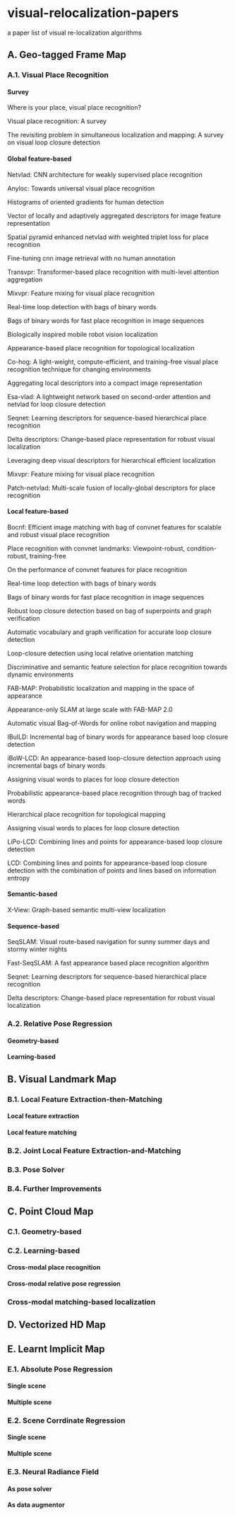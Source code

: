 # visual-relocalization-papers
a paper list of visual re-localization algorithms

## A. Geo-tagged Frame Map

### A.1. Visual Place Recognition

#### Survey

Where is your place, visual place recognition?

Visual place recognition: A survey

The revisiting problem in simultaneous localization and mapping: A survey on visual loop closure detection

#### Global feature-based

Netvlad: CNN architecture for weakly supervised place recognition

Anyloc: Towards universal visual place recognition

Histograms of oriented gradients for human detection

Vector of locally and adaptively aggregated descriptors for image feature representation

Spatial pyramid enhanced netvlad with weighted triplet loss for place recognition

Fine-tuning cnn image retrieval with no human annotation

Transvpr: Transformer-based place recognition with multi-level attention aggregation

Mixvpr: Feature mixing for visual place recognition

Real-time loop detection with bags of binary words

Bags of binary words for fast place recognition in image sequences

Biologically inspired mobile robot vision localization

Appearance-based place recognition for topological localization

Co-hog: A light-weight, compute-efficient, and training-free visual place recognition technique for changing environments

Aggregating local descriptors into a compact image representation

Esa-vlad: A lightweight network based on second-order attention and netvlad for loop closure detection

Seqnet: Learning descriptors for sequence-based hierarchical place recognition

Delta descriptors: Change-based place representation for robust visual localization

Leveraging deep visual descriptors for hierarchical efficient localization

Mixvpr: Feature mixing for visual place recognition

Patch-netvlad: Multi-scale fusion of locally-global descriptors for place recognition

#### Local feature-based 

Bocnf: Efficient image matching with bag of convnet features for scalable and robust visual place recognition

Place recognition with convnet landmarks: Viewpoint-robust, condition-robust, training-free

On the performance of convnet features for place recognition

Real-time loop detection with bags of binary words

Bags of binary words for fast place recognition in image sequences

Robust loop closure detection based on bag of superpoints and graph verification

Automatic vocabulary and graph verification for accurate loop closure detection

Loop-closure detection using local relative orientation matching

Discriminative and semantic feature selection for place recognition towards dynamic environments

FAB-MAP: Probabilistic localization and mapping in the space of appearance

Appearance-only SLAM at large scale with FAB-MAP 2.0

Automatic visual Bag-of-Words for online robot navigation and mapping

IBuILD: Incremental bag of binary words for appearance based loop closure detection

iBoW-LCD: An appearance-based loop-closure detection approach using incremental bags of binary words

Assigning visual words to places for loop closure detection

Probabilistic appearance-based place recognition through bag of tracked words

Hierarchical place recognition for topological mapping

Assigning visual words to places for loop closure detection

LiPo-LCD: Combining lines and points for appearance-based loop closure detection

LCD: Combining lines and points for appearance-based loop closure detection with the combination of points and lines based on information entropy

#### Semantic-based

X-View: Graph-based semantic multi-view localization

#### Sequence-based

SeqSLAM: Visual route-based navigation for sunny summer days and stormy winter nights

Fast-SeqSLAM: A fast appearance based place recognition algorithm

Seqnet: Learning descriptors for sequence-based hierarchical place recognition

Delta descriptors: Change-based place representation for robust visual localization

### A.2. Relative Pose Regression

#### Geometry-based

#### Learning-based

## B. Visual Landmark Map

### B.1. Local Feature Extraction-then-Matching

#### Local feature extraction

#### Local feature matching

### B.2. Joint Local Feature Extraction-and-Matching

### B.3. Pose Solver

### B.4. Further Improvements

## C. Point Cloud Map

### C.1. Geometry-based

### C.2. Learning-based

#### Cross-modal place recognition

#### Cross-modal relative pose regression

### Cross-modal matching-based localization

## D. Vectorized HD Map

## E. Learnt Implicit Map

### E.1. Absolute Pose Regression

#### Single scene

#### Multiple scene

### E.2. Scene Corrdinate Regression

#### Single scene

#### Multiple scene

### E.3. Neural Radiance Field

#### As pose solver

#### As data augmentor
